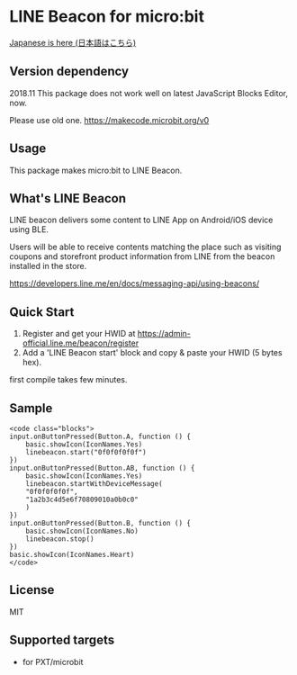 # LINE Beacon for micro:bit

[Japanese is here (日本語はこちら)](README_JP.md)

## Version dependency

2018.11 This package does not work well on latest JavaScript Blocks Editor, now.

Please use old one.
https://makecode.microbit.org/v0

## Usage

This package makes micro:bit to LINE Beacon.

## What's LINE Beacon

LINE beacon delivers some content to LINE App on Android/iOS device using BLE. 

Users will be able to receive contents matching the place such as visiting coupons and storefront product information from LINE from the beacon installed in the store.

https://developers.line.me/en/docs/messaging-api/using-beacons/

## Quick Start

1. Register and get your HWID at https://admin-official.line.me/beacon/register
1. Add a 'LINE Beacon start' block and copy & paste your HWID (5 bytes hex).

first compile takes few minutes.

## Sample

    <code class="blocks">
    input.onButtonPressed(Button.A, function () {
        basic.showIcon(IconNames.Yes)
        linebeacon.start("0f0f0f0f0f")
    })
    input.onButtonPressed(Button.AB, function () {
        basic.showIcon(IconNames.Yes)
        linebeacon.startWithDeviceMessage(
        "0f0f0f0f0f",
        "1a2b3c4d5e6f70809010a0b0c0"
        )
    })
    input.onButtonPressed(Button.B, function () {
        basic.showIcon(IconNames.No)
        linebeacon.stop()
    })
    basic.showIcon(IconNames.Heart)
    </code>

## License

MIT

## Supported targets

* for PXT/microbit

<script src="https://makecode.com/gh-pages-embed.js"></script><script>makeCodeRender("{{ site.makecode.home_url }}", "{{ site.github.owner_name }}/{{ site.github.repository_name }}");</script>